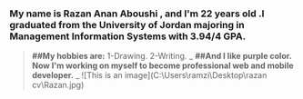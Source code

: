 ### My name is Razan Anan Aboushi , and I'm 22 years old .I graduated from the University of Jordan majoring in Management Information Systems with 3.94/4 GPA.
>**##My hobbies are:**
1-Drawing.
2-Writing.
_ **##And I like purple color. Now I'm working on myself to become professional web and mobile developer.** _
![This is an image](C:\Users\ramzi\Desktop\razan cv\Razan.jpg)

